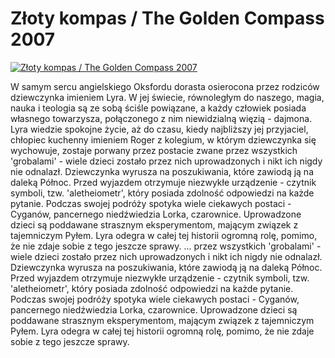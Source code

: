 Złoty kompas / The Golden Compass 2007 
=============
[![Złoty kompas / The Golden Compass 2007 ](http://vidos.pl/images/player.gif)](http://vidos.pl/zloty-kompas-the-golden-compass-2007)

 W samym sercu angielskiego Oksfordu dorasta osierocona przez rodziców dziewczynka imieniem Lyra. W jej świecie, równoległym do naszego, magia, nauka i teologia są ze sobą ściśle powiązane, a każdy człowiek posiada własnego towarzysza, połączonego z nim niewidzialną więzią - dajmona. Lyra wiedzie spokojne życie, aż do czasu, kiedy najbliższy jej przyjaciel, chłopiec kuchenny imieniem Roger z kolegium, w którym dziewczynka się wychowuje, zostaje porwany przez postacie zwane przez wszystkich 'grobalami' - wiele dzieci zostało przez nich uprowadzonych i nikt ich nigdy nie odnalazł. Dziewczynka wyrusza na poszukiwania, które zawiodą ją na daleką Północ. Przed wyjazdem otrzymuje niezwykłe urządzenie - czytnik symboli, tzw. 'aletheiometr', który posiada zdolność odpowiedzi na każde pytanie. Podczas swojej podróży spotyka wiele ciekawych postaci - Cyganów, pancernego niedźwiedzia Lorka, czarownice. Uprowadzone dzieci są poddawane strasznym eksperymentom, mającym związek z tajemniczym Pyłem. Lyra odegra w całej tej historii ogromną rolę, pomimo, że nie zdaje sobie z tego jeszcze sprawy.  ... przez wszystkich 'grobalami' - wiele dzieci zostało przez nich uprowadzonych i nikt ich nigdy nie odnalazł. Dziewczynka wyrusza na poszukiwania, które zawiodą ją na daleką Północ. Przed wyjazdem otrzymuje niezwykłe urządzenie - czytnik symboli, tzw. 'aletheiometr', który posiada zdolność odpowiedzi na każde pytanie. Podczas swojej podróży spotyka wiele ciekawych postaci - Cyganów, pancernego niedźwiedzia Lorka, czarownice. Uprowadzone dzieci są poddawane strasznym eksperymentom, mającym związek z tajemniczym Pyłem. Lyra odegra w całej tej historii ogromną rolę, pomimo, że nie zdaje sobie z tego jeszcze sprawy.
